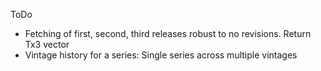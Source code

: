 
ToDo
- Fetching of first, second, third releases robust to no revisions.
  Return Tx3 vector
- Vintage history for a series: Single series across multiple vintages
